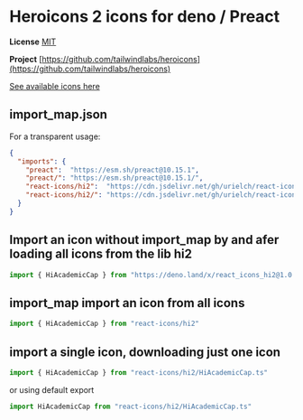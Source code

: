 # Heroicons 2 icons for deno / Preact

**License** [MIT](https://opensource.org/licenses/MIT)

**Project** [https://github.com/tailwindlabs/heroicons](https://github.com/tailwindlabs/heroicons)

[See available icons here](https://react-icons.github.io/react-icons/icons?name=hi2)

## import_map.json

For a transparent usage:

```json
{
  "imports": {
    "preact":  "https://esm.sh/preact@10.15.1",
    "preact/": "https://esm.sh/preact@10.15.1/",
    "react-icons/hi2":  "https://cdn.jsdelivr.net/gh/urielch/react-icons-hi2@1.0.7/mod.ts",
    "react-icons/hi2/": "https://cdn.jsdelivr.net/gh/urielch/react-icons-hi2@1.0.7/ico/",
  }
}
```

## Import an icon without import_map by and afer loading all icons from the lib hi2

```ts
import { HiAcademicCap } from "https://deno.land/x/react_icons_hi2@1.0.7/mod.ts"
```

## import_map import an icon from all icons

```ts
import { HiAcademicCap } from "react-icons/hi2"
```

## import a single icon, downloading just one icon

```ts
import { HiAcademicCap } from "react-icons/hi2/HiAcademicCap.ts"
```

or using default export

```ts
import HiAcademicCap from "react-icons/hi2/HiAcademicCap.ts"
```

